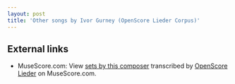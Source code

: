 ```yaml
---
layout: post
title: 'Other songs by Ivor Gurney (OpenScore Lieder Corpus)'
---
```


## External links

- MuseScore.com: View [sets by this composer] transcribed by [OpenScore Lieder] on MuseScore.com.

[sets by this composer]: https://musescore.com/openscore-lieder-corpus/sets/5103526
[OpenScore Lieder]: https://musescore.com/openscore-lieder-corpus

